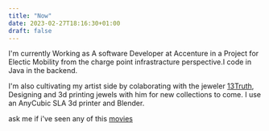 ```yaml
---
title: "Now"
date: 2023-02-27T18:16:30+01:00
draft: false
---
```

I'm currently Working as A software Developer at Accenture in a Project for Electic Mobility from the charge point infrastracture perspective.I code in Java in the backend.

I'm also cultivating my artist side by colaborating with the jeweler [13Truth](https://www.13truth.com/), Designing and 3d printing jewels with him for new collections to come.
I use an AnyCubic SLA 3d printer and Blender.

ask me if i've seen any of this [movies](/movielist/)